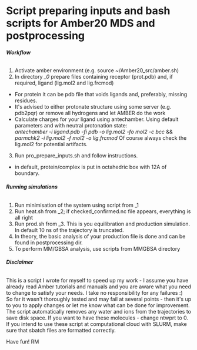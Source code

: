 # Script preparing inputs and bash scripts for Amber20 MDS and postprocessing

###### **Workflow**
1. Activate amber environment (e.g. source ~/Amber20_src/amber.sh)
2. In directory *_0* prepare files containing receptor (prot.pdb) and, if required, ligand (lig.mol2 and lig.frcmod)
- For protein it can be pdb file that voids ligands and, preferably, missing residues. 
- It's advised to either protonate structure using some server (e.g. pdb2pqr) or remove all hydrogens and let AMBER do the work
- Calculate charges for your ligand using antechamber. Using default parameters and with neutral protonation state:\
*antechamber -i ligand.pdb -fi pdb -o lig.mol2 -fo mol2 -c bcc* && *parmchk2 -i lig.mol2 -f mol2 -o lig.frcmod*
Of course always check the lig.mol2 for potential artifacts.
3. Run pro_prepare_inputs.sh and follow instructions.
- in default, protein/complex is put in octahedric box with 12A of boundary.
###### **Running simulations**
1. Run minimisation of the system using script from _1
3. Run heat.sh from _2; if checked_confirmed.nc file appears, everything is all right
4. Run prod.sh from _3. This is you equilibration and production simulation. In default 10 ns of the trajectory is truncated.
5. In theory, the basic analysis of your production file is done and can be found in postprocessing dir.
6. To perform MM/GBSA analysis, use scripts from MMGBSA directory
###### **Disclaimer**

This is a script I wrote for myself to speed up my work - I assume you have already read Amber tutorials and manuals and you are aware what you need to change to satisfy your needs. I take no responsibility for any failures :) \
So far it wasn't thoroughly tested and may fail at several points - then it's up to you to apply changes or let me know what can be done for improvement.
The script automatically removes any water and ions from the trajectories to save disk space. If you want to have these molecules - change ntwprt to 0. 
If you intend to use these script at computational cloud with SLURM, make sure that sbatch files are formatted correctly.


Have fun! 
RM